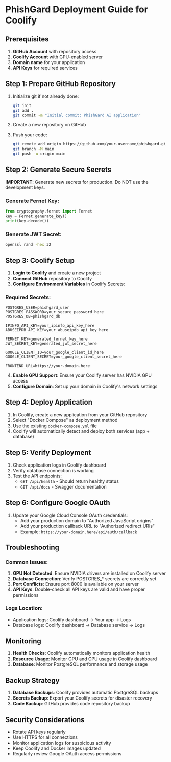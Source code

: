 # PhishGard Deployment Guide for Coolify

## Prerequisites

1. **GitHub Account** with repository access
2. **Coolify Account** with GPU-enabled server
3. **Domain name** for your application
4. **API Keys** for required services

## Step 1: Prepare GitHub Repository

1. Initialize git if not already done:
   ```bash
   git init
   git add .
   git commit -m "Initial commit: PhishGard AI application"
   ```

2. Create a new repository on GitHub
3. Push your code:
   ```bash
   git remote add origin https://github.com/your-username/phishgard.git
   git branch -M main
   git push -u origin main
   ```

## Step 2: Generate Secure Secrets

**IMPORTANT**: Generate new secrets for production. Do NOT use the development keys.

### Generate Fernet Key:
```python
from cryptography.fernet import Fernet
key = Fernet.generate_key()
print(key.decode())
```

### Generate JWT Secret:
```bash
openssl rand -hex 32
```

## Step 3: Coolify Setup

1. **Login to Coolify** and create a new project
2. **Connect GitHub** repository to Coolify
3. **Configure Environment Variables** in Coolify Secrets:

### Required Secrets:
```
POSTGRES_USER=phishgard_user
POSTGRES_PASSWORD=your_secure_password_here
POSTGRES_DB=phishgard_db

IPINFO_API_KEY=your_ipinfo_api_key_here
ABUSEIPDB_API_KEY=your_abuseipdb_api_key_here

FERNET_KEY=generated_fernet_key_here
JWT_SECRET_KEY=generated_jwt_secret_here

GOOGLE_CLIENT_ID=your_google_client_id_here
GOOGLE_CLIENT_SECRET=your_google_client_secret_here

FRONTEND_URL=https://your-domain.here
```

4. **Enable GPU Support**: Ensure your Coolify server has NVIDIA GPU access
5. **Configure Domain**: Set up your domain in Coolify's network settings

## Step 4: Deploy Application

1. In Coolify, create a new application from your GitHub repository
2. Select "Docker Compose" as deployment method
3. Use the existing `docker-compose.yml` file
4. Coolify will automatically detect and deploy both services (app + database)

## Step 5: Verify Deployment

1. Check application logs in Coolify dashboard
2. Verify database connection is working
3. Test the API endpoints:
   - `GET /api/health` - Should return healthy status
   - `GET /api/docs` - Swagger documentation

## Step 6: Configure Google OAuth

1. Update your Google Cloud Console OAuth credentials:
   - Add your production domain to "Authorized JavaScript origins"
   - Add your production callback URL to "Authorized redirect URIs"
   - Example: `https://your-domain.here/api/auth/callback`

## Troubleshooting

### Common Issues:

1. **GPU Not Detected**: Ensure NVIDIA drivers are installed on Coolify server
2. **Database Connection**: Verify POSTGRES_* secrets are correctly set
3. **Port Conflicts**: Ensure port 8000 is available on your server
4. **API Keys**: Double-check all API keys are valid and have proper permissions

### Logs Location:
- Application logs: Coolify dashboard → Your app → Logs
- Database logs: Coolify dashboard → Database service → Logs

## Monitoring

1. **Health Checks**: Coolify automatically monitors application health
2. **Resource Usage**: Monitor GPU and CPU usage in Coolify dashboard
3. **Database**: Monitor PostgreSQL performance and storage usage

## Backup Strategy

1. **Database Backups**: Coolify provides automatic PostgreSQL backups
2. **Secrets Backup**: Export your Coolify secrets for disaster recovery
3. **Code Backup**: GitHub provides code repository backup

## Security Considerations

- Rotate API keys regularly
- Use HTTPS for all connections
- Monitor application logs for suspicious activity
- Keep Coolify and Docker images updated
- Regularly review Google OAuth access permissions